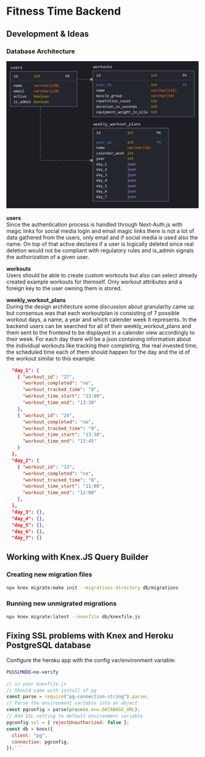 # Fitness Time Backend

## Development & Ideas

### Database Architecture

![Alt Text](./assets/img/db_architecture_v2.png)

**users** <br>
Since the authentication process is handled through Next-Auth.js with magic links for social media login and email magic links there is not a lot of data gathered from the users, only email and if social media is used also the name. On top of that active declares if a user is logically deleted since real deletion would not be compliant with regulatory rules and is_admin signals the authorization of a given user.

**workouts** <br>
Users should be able to create custom workouts but also can select already created example workouts for themself. Only workout attributes and a foreign key to the user owning them is stored.

**weekly_workout_plans** <br>
During the design architecture some discussion about granularity came up but consensus was that each workoutplan is consisting of 7 possible workout days, a name, a year and which calender week it represents. In the backend users can be searched for all of their weekly_workout_plans and them sent to the frontend to be displayed in a calender view accordingly to their week. For each day there will be a json containing information about the individual workouts like tracking their completing, the real invested time, the scheduled time each of them should happen for the day and the id of the workout similar to this example:

```json
  "day_1": {
    { "workout_id": "17",
      "workout_completed": "no",
      "workout_tracked_time": "0",
      "workout_time_start": "13:00",
      "workout_time_end": "13:30"
    },
    { "workout_id": "24",
      "workout_completed": "no",
      "workout_tracked_time": "0",
      "workout_time_start": "13:30",
      "workout_time_end": "13:45"
    }
  },
  "day_2": {
    { "workout_id": "13",
      "workout_completed": "no",
      "workout_tracked_time": "0",
      "workout_time_start": "11:00",
      "workout_time_end": "12:00"
    },
  },
  "day_3": {},
  "day_4": {},
  "day_5": {},
  "day_6": {},
  "day_7": {}
```

## Working with Knex.JS Query Builder

### Creating new migration files

```bash
npx knex migrate:make init --migrations-directory db/migrations
```

### Running new unmigrated migrations

```bash
npx knex migrate:latest --knexfile db/knexfile.js
```

## Fixing SSL problems with Knex and Heroku PostgreSQL database

Configure the heroku app with the config var/environment variable:

```bash
PGSSLMODE=no-verify
```

````javascript
// in your knexfile.js
// Should come with install of pg
const parse = require("pg-connection-string").parse;
// Parse the environment variable into an object
const pgconfig = parse(process.env.DATABASE_URL);
// Add SSL setting to default environment variable
pgconfig.ssl = { rejectUnauthorized: false };
const db = knex({
  client: "pg",
  connection: pgconfig,
});```
````

